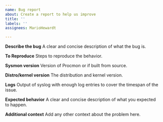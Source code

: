 ```yaml
---
name: Bug report
about: Create a report to help us improve
title: ''
labels: ''
assignees: MarioHewardt

---
```


**Describe the bug**
A clear and concise description of what the bug is.

**To Reproduce**
Steps to reproduce the behavior.

**Sysmon version**
Version of Procmon or if built from source.

**Distro/kernel version**
The distribution and kernel version.

**Logs**
Output of syslog with enough log entries to cover the timespan of the issue. 

**Expected behavior**
A clear and concise description of what you expected to happen.

**Additional context**
Add any other context about the problem here.
